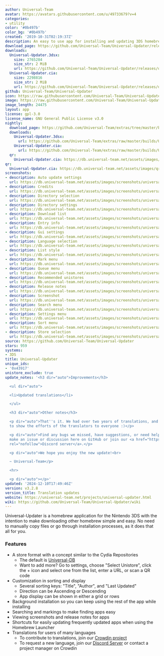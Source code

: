 ```yaml
---
author: Universal-Team
avatar: https://avatars.githubusercontent.com/u/49733679?v=4
categories:
- utility
color: '#0b497b'
color_bg: '#0b497b'
created: '2019-10-31T02:19:37Z'
description: An easy to use app for installing and updating 3DS homebrew
download_page: https://github.com/Universal-Team/Universal-Updater/releases
downloads:
  Universal-Updater.3dsx:
    size: 2765284
    size_str: 2 MiB
    url: https://github.com/Universal-Team/Universal-Updater/releases/download/v3.2.8/Universal-Updater.3dsx
  Universal-Updater.cia:
    size: 2298816
    size_str: 2 MiB
    url: https://github.com/Universal-Team/Universal-Updater/releases/download/v3.2.8/Universal-Updater.cia
github: Universal-Team/Universal-Updater
icon: https://raw.githubusercontent.com/Universal-Team/Universal-Updater/master/app/icon.png
image: https://raw.githubusercontent.com/Universal-Team/Universal-Updater/master/resources/2d-banner.png
image_length: 24475
layout: app
license: gpl-3.0
license_name: GNU General Public License v3.0
nightly:
  download_page: https://github.com/Universal-Team/extras/tree/master/builds/Universal-Updater
  downloads:
    Universal-Updater.3dsx:
      url: https://github.com/Universal-Team/extras/raw/master/builds/Universal-Updater/Universal-Updater.3dsx
    Universal-Updater.cia:
      url: https://github.com/Universal-Team/extras/raw/master/builds/Universal-Updater/Universal-Updater.cia
  qr:
    Universal-Updater.cia: https://db.universal-team.net/assets/images/qr/nightly/universal-updater-cia.png
qr:
  Universal-Updater.cia: https://db.universal-team.net/assets/images/qr/universal-updater-cia.png
screenshots:
- description: Auto update settings
  url: https://db.universal-team.net/assets/images/screenshots/universal-updater/auto-update-settings.png
- description: Credits
  url: https://db.universal-team.net/assets/images/screenshots/universal-updater/credits.png
- description: Directory selection
  url: https://db.universal-team.net/assets/images/screenshots/universal-updater/directory-selection.png
- description: Directory settings
  url: https://db.universal-team.net/assets/images/screenshots/universal-updater/directory-settings.png
- description: Download list
  url: https://db.universal-team.net/assets/images/screenshots/universal-updater/download-list.png
- description: Entry info
  url: https://db.universal-team.net/assets/images/screenshots/universal-updater/entry-info.png
- description: Gui settings
  url: https://db.universal-team.net/assets/images/screenshots/universal-updater/gui-settings.png
- description: Language selection
  url: https://db.universal-team.net/assets/images/screenshots/universal-updater/language-selection.png
- description: List style
  url: https://db.universal-team.net/assets/images/screenshots/universal-updater/list-style.png
- description: Mark menu
  url: https://db.universal-team.net/assets/images/screenshots/universal-updater/mark-menu.png
- description: Queue menu
  url: https://db.universal-team.net/assets/images/screenshots/universal-updater/queue-menu.png
- description: Recommended unistores
  url: https://db.universal-team.net/assets/images/screenshots/universal-updater/recommended-unistores.png
- description: Release notes
  url: https://db.universal-team.net/assets/images/screenshots/universal-updater/release-notes.png
- description: Screenshot
  url: https://db.universal-team.net/assets/images/screenshots/universal-updater/screenshot.png
- description: Search menu
  url: https://db.universal-team.net/assets/images/screenshots/universal-updater/search-menu.png
- description: Settings menu
  url: https://db.universal-team.net/assets/images/screenshots/universal-updater/settings-menu.png
- description: Sort menu
  url: https://db.universal-team.net/assets/images/screenshots/universal-updater/sort-menu.png
- description: Store selection
  url: https://db.universal-team.net/assets/images/screenshots/universal-updater/store-selection.png
source: https://github.com/Universal-Team/Universal-Updater
stars: 959
systems:
- 3DS
title: Universal-Updater
unique_ids:
- '0x43917'
unistore_exclude: true
update_notes: '<h3 dir="auto">Improvements</h3>

  <ul dir="auto">

  <li>Updated translations</li>

  </ul>

  <h3 dir="auto">Other notes</h3>

  <p dir="auto">That''s it. We had over two years of translations, and it''s time
  to show the efforts of the translators to everyone :)</p>

  <p dir="auto">Find any bugs we missed, have suggestions, or need help? You can either
  make an issue or discussion here on GitHub or join our <a href="https://universal-team.net/discord"
  rel="nofollow">Discord server</a>.</p>

  <p dir="auto">We hope you enjoy the new update!<br>

  ~ Universal-Team</p>

  <hr>

  <p dir="auto"></p>'
updated: '2024-12-10T17:49:46Z'
version: v3.2.8
version_title: Translation updates
website: https://universal-team.net/projects/universal-updater.html
wiki: https://github.com/Universal-Team/Universal-Updater/wiki
---
```

Universal-Updater is a homebrew application for the Nintendo 3DS with the intention to make downloading other homebrew simple and easy. No need to manually copy files or go through installation processes, as it does that all for you.

### Features
- A store format with a concept similar to the Cydia Repositories
   - The default is [Universal-DB](https://db.universal-team.net)
   - Want to add more? Go to settings, choose "Select Unistore", click the + icon and select one from the list, enter a URL, or scan a QR code
- Customization in sorting and display
   - Several sorting keys: "Title", "Author", and "Last Updated"
   - Direction can be Ascending or Descending
   - App display can be shown in either a grid or rows
- Background installation so you can keep using the rest of the app while installing
- Searching and markings to make finding apps easy
- Viewing screenshots and release notes for apps
- Shortcuts for easily updating frequently updated apps when using the Homebrew Launcher
- Translations for users of many languages
   - To contribute to translations, join our [Crowdin project](https://crwd.in/universal-updater)
   - To request a new language, join our [Discord Server](https://universal-team.net/discord) or contact a project manager on Crowdin
